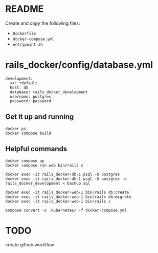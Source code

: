 # README

Create and copy the following files:
* `Dockerfile`
* `docker-compose.yml`
* `entrypoint.sh`

# rails_docker/config/database.yml
```
development:
  <<: *default
  host: db
  database: rails_docker_development
  username: postgres
  password: password
```

## Get it up and running
```
docker ps
docker compose build
```

## Helpful commands
```
docker compose up
docker compose run web bin/rails c

docker exec -it rails_docker-db-1 psql -U postgres
docker exec -it rails_docker-db-1 psql -U postgres -d rails_docker_development < backup.sql

docker exec -it rails_docker-web-1 bin/rails db:create
docker exec -it rails_docker-web-1 bin/rails db:migrate
docker exec -it rails_docker-web-1 bin/rails c

kompose convert -o .kubernetes/ -f docker-compose.yml
```

# TODO
create github workflow

